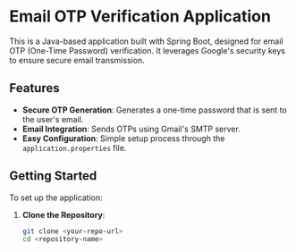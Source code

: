 # Email OTP Verification Application

This is a Java-based application built with Spring Boot, designed for email OTP (One-Time Password) verification. It leverages Google's security keys to ensure secure email transmission.

## Features

- **Secure OTP Generation**: Generates a one-time password that is sent to the user's email.
- **Email Integration**: Sends OTPs using Gmail's SMTP server.
- **Easy Configuration**: Simple setup process through the `application.properties` file.

## Getting Started

To set up the application:

1. **Clone the Repository**:
   ```bash
   git clone <your-repo-url>
   cd <repository-name>
